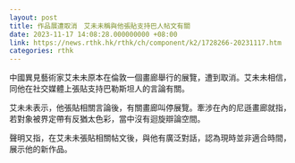 ```yaml
---
layout: post
title: 作品展遭取消　艾未未稱與他張貼支持巴人帖文有關
date: 2023-11-17 14:08:28.000000000 +08:00
link: https://news.rthk.hk/rthk/ch/component/k2/1728266-20231117.htm
categories: rthk
---
```


中國異見藝術家艾未未原本在倫敦一個畫廊舉行的展覽，遭到取消。艾未未相信，同他在社交媒體上張貼支持巴勒斯坦人的言論有關。

艾未未表示，他張貼相關言論後，有關畫廊叫停展覽。牽涉在內的尼遜畫廊就指，若對象被界定帶有反猶太色彩，當中沒有迴旋辯論空間。

聲明又指，在艾未未張貼相關帖文後，與他有廣泛對話，認為現時並非適合時間，展示他的新作品。

